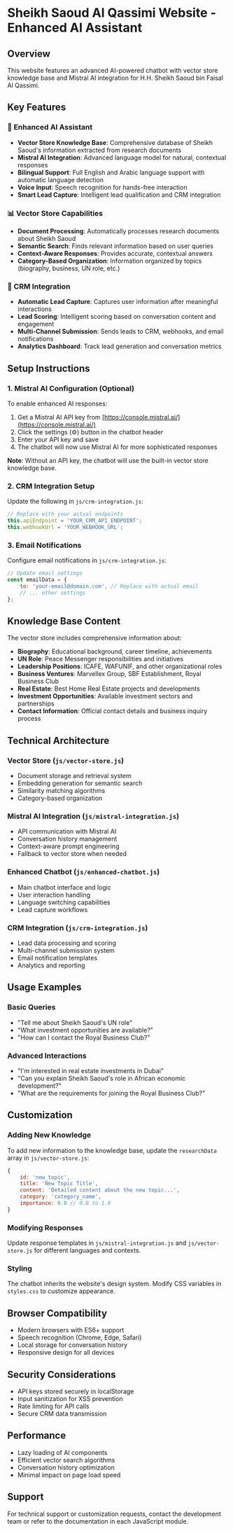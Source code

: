 # Sheikh Saoud Al Qassimi Website - Enhanced AI Assistant

## Overview
This website features an advanced AI-powered chatbot with vector store knowledge base and Mistral AI integration for H.H. Sheikh Saoud bin Faisal Al Qassimi.

## Key Features

### 🤖 Enhanced AI Assistant
- **Vector Store Knowledge Base**: Comprehensive database of Sheikh Saoud's information extracted from research documents
- **Mistral AI Integration**: Advanced language model for natural, contextual responses
- **Bilingual Support**: Full English and Arabic language support with automatic language detection
- **Voice Input**: Speech recognition for hands-free interaction
- **Smart Lead Capture**: Intelligent lead qualification and CRM integration

### 📊 Vector Store Capabilities
- **Document Processing**: Automatically processes research documents about Sheikh Saoud
- **Semantic Search**: Finds relevant information based on user queries
- **Context-Aware Responses**: Provides accurate, contextual answers
- **Category-Based Organization**: Information organized by topics (biography, business, UN role, etc.)

### 🔗 CRM Integration
- **Automatic Lead Capture**: Captures user information after meaningful interactions
- **Lead Scoring**: Intelligent scoring based on conversation content and engagement
- **Multi-Channel Submission**: Sends leads to CRM, webhooks, and email notifications
- **Analytics Dashboard**: Track lead generation and conversation metrics

## Setup Instructions

### 1. Mistral AI Configuration (Optional)
To enable enhanced AI responses:

1. Get a Mistral AI API key from [https://console.mistral.ai/](https://console.mistral.ai/)
2. Click the settings (⚙️) button in the chatbot header
3. Enter your API key and save
4. The chatbot will now use Mistral AI for more sophisticated responses

**Note**: Without an API key, the chatbot will use the built-in vector store knowledge base.

### 2. CRM Integration Setup
Update the following in `js/crm-integration.js`:

```javascript
// Replace with your actual endpoints
this.apiEndpoint = 'YOUR_CRM_API_ENDPOINT';
this.webhookUrl = 'YOUR_WEBHOOK_URL';
```

### 3. Email Notifications
Configure email notifications in `js/crm-integration.js`:

```javascript
// Update email settings
const emailData = {
    to: 'your-email@domain.com', // Replace with actual email
    // ... other settings
};
```

## Knowledge Base Content

The vector store includes comprehensive information about:

- **Biography**: Educational background, career timeline, achievements
- **UN Role**: Peace Messenger responsibilities and initiatives
- **Leadership Positions**: ICAFE, WAFUNIF, and other organizational roles
- **Business Ventures**: Marvellex Group, SBF Establishment, Royal Business Club
- **Real Estate**: Best Home Real Estate projects and developments
- **Investment Opportunities**: Available investment sectors and partnerships
- **Contact Information**: Official contact details and business inquiry process

## Technical Architecture

### Vector Store (`js/vector-store.js`)
- Document storage and retrieval system
- Embedding generation for semantic search
- Similarity matching algorithms
- Category-based organization

### Mistral AI Integration (`js/mistral-integration.js`)
- API communication with Mistral AI
- Conversation history management
- Context-aware prompt engineering
- Fallback to vector store when needed

### Enhanced Chatbot (`js/enhanced-chatbot.js`)
- Main chatbot interface and logic
- User interaction handling
- Language switching capabilities
- Lead capture workflows

### CRM Integration (`js/crm-integration.js`)
- Lead data processing and scoring
- Multi-channel submission system
- Email notification templates
- Analytics and reporting

## Usage Examples

### Basic Queries
- "Tell me about Sheikh Saoud's UN role"
- "What investment opportunities are available?"
- "How can I contact the Royal Business Club?"

### Advanced Interactions
- "I'm interested in real estate investments in Dubai"
- "Can you explain Sheikh Saoud's role in African economic development?"
- "What are the requirements for joining the Royal Business Club?"

## Customization

### Adding New Knowledge
To add new information to the knowledge base, update the `researchData` array in `js/vector-store.js`:

```javascript
{
    id: 'new_topic',
    title: 'New Topic Title',
    content: 'Detailed content about the new topic...',
    category: 'category_name',
    importance: 0.8 // 0.0 to 1.0
}
```

### Modifying Responses
Update response templates in `js/mistral-integration.js` and `js/vector-store.js` for different languages and contexts.

### Styling
The chatbot inherits the website's design system. Modify CSS variables in `styles.css` to customize appearance.

## Browser Compatibility
- Modern browsers with ES6+ support
- Speech recognition (Chrome, Edge, Safari)
- Local storage for conversation history
- Responsive design for all devices

## Security Considerations
- API keys stored securely in localStorage
- Input sanitization for XSS prevention
- Rate limiting for API calls
- Secure CRM data transmission

## Performance
- Lazy loading of AI components
- Efficient vector search algorithms
- Conversation history optimization
- Minimal impact on page load speed

## Support
For technical support or customization requests, contact the development team or refer to the documentation in each JavaScript module.